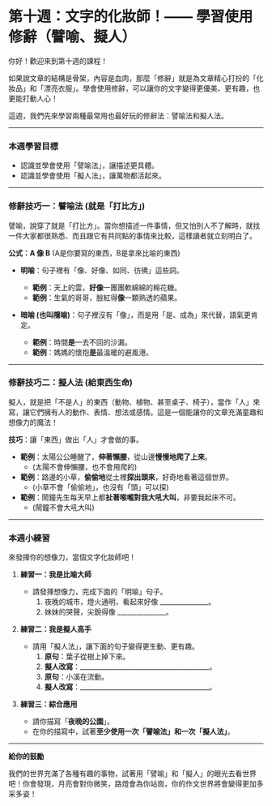 # 第十週：文字的化妝師！—— 學習使用修辭（譬喻、擬人）

你好！歡迎來到第十週的課程！

如果說文章的結構是骨架，內容是血肉，那麼「修辭」就是為文章精心打扮的「化妝品」和「漂亮衣服」。學會使用修辭，可以讓你的文字變得更優美、更有趣，也更能打動人心！

這週，我們先來學習兩種最常用也最好玩的修辭法：譬喻法和擬人法。

---

### **本週學習目標**

*   認識並學會使用「譬喻法」，讓描述更具體。
*   認識並學會使用「擬人法」，讓萬物都活起來。

---

### **修辭技巧一：譬喻法 (就是「打比方」)**

譬喻，說穿了就是「打比方」。當你想描述一件事情，但又怕別人不了解時，就找一件大家都很熟悉、而且跟它有共同點的事情來比較，這樣讀者就立刻明白了。

**公式：A 像 B** (A是你要寫的東西，B是拿來比喻的東西)

*   **明喻**：句子裡有「像、好像、如同、彷彿」這些詞。
    *   **範例**：天上的雲，**好像**一團團軟綿綿的棉花糖。
    *   **範例**：生氣的哥哥，臉紅得**像**一顆熟透的蘋果。

*   **暗喻 (也叫隱喻)**：句子裡沒有「像」，而是用「是、成為」來代替，語氣更肯定。
    *   **範例**：時間**是**一去不回的沙漏。
    *   **範例**：媽媽的懷抱**是**最溫暖的避風港。

---

### **修辭技巧二：擬人法 (給東西生命)**

擬人，就是把「不是人」的東西（動物、植物、甚至桌子、椅子），當作「人」來寫，讓它們擁有人的動作、表情、想法或感情。這是一個能讓你的文章充滿童趣和想像力的魔法！

**技巧**：讓「東西」做出「人」才會做的事。

*   **範例**：太陽公公睡醒了，**伸著懶腰**，從山邊**慢慢地爬了上來**。
    *   (太陽不會伸懶腰，也不會用爬的)
*   **範例**：路邊的小草，**偷偷地**從土裡**探出頭來**，好奇地看著這個世界。
    *   (小草不會「偷偷地」，也沒有「頭」可以探)
*   **範例**：鬧鐘先生每天早上都**扯著喉嚨對我大吼大叫**，非要我起床不可。
    *   (鬧鐘不會大吼大叫)

---

### **本週小練習**

來發揮你的想像力，當個文字化妝師吧！

1.  **練習一：我是比喻大師**
    *   請發揮想像力，完成下面的「明喻」句子。
        1.  夜晚的城市，燈火通明，看起來好像 _______________。
        2.  妹妹的哭聲，尖銳得像 _______________。

2.  **練習二：我是擬人高手**
    *   請用「擬人法」，讓下面的句子變得更生動、更有趣。
        1.  **原句**：葉子從樹上掉下來。
        2.  **擬人改寫**：________________________________________。
        3.  **原句**：小溪在流動。
        4.  **擬人改寫**：________________________________________。

3.  **練習三：綜合應用**
    *   請你描寫「**夜晚的公園**」。
    *   在你的描寫中，試著**至少使用一次「譬喻法」和一次「擬人法」**。

---

**給你的鼓勵**

我們的世界充滿了各種有趣的事物，試著用「譬喻」和「擬人」的眼光去看世界吧！你會發現，月亮會對你微笑，路燈會為你站崗，你的作文世界將會變得更加多采多姿！
